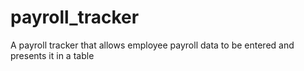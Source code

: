 # payroll_tracker
A payroll tracker that allows employee payroll data to be entered and presents it in a table

